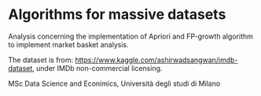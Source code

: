 # Algorithms for massive datasets

Analysis concerning the implementation of Apriori and FP-growth algorithm to implement market basket analysis.

The dataset is from: https://www.kaggle.com/ashirwadsangwan/imdb-dataset, under IMDb non-commercial licensing.

MSc Data Science and Econimics, Università degli studi di Milano
